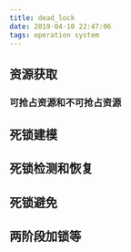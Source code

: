 ```yaml
---
title: dead_lock
date: 2019-04-10 22:47:06
tags: operation system
---
```

## 资源获取
### 可抢占资源和不可抢占资源

## 死锁建模

## 死锁检测和恢复

## 死锁避免

## 两阶段加锁等
